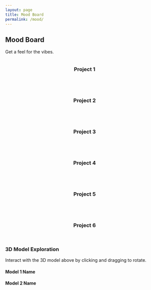 ```yaml
---
layout: page
title: Mood Board
permalink: /mood/
---
```


## Mood Board

Get a feel for the vibes.

<div class="row">
  <div class="col-4 col-12-mobile">
    <article class="item">
      <a href="#" class="image fit"><img src="{{ site.baseurl }}/images/images.jpeg" alt="" /></a>
      <header><h3>Project 1</h3></header>
    </article>
    <article class="item">
      <a href="#" class="image fit"><img src="{{ site.baseurl }}/images/pic03.jpg" alt="" /></a>
      <header><h3>Project 2</h3></header>
    </article>
  </div>
  <div class="col-4 col-12-mobile">
    <article class="item">
      <a href="#" class="image fit"><img src="{{ site.baseurl }}/images/pic04.jpg" alt="" /></a>
      <header><h3>Project 3</h3></header>
    </article>
    <article class="item">
      <a href="#" class="image fit"><img src="{{ site.baseurl }}/images/pic05.jpg" alt="" /></a>
      <header><h3>Project 4</h3></header>
    </article>
  </div>
  <div class="col-4 col-12-mobile">
    <article class="item">
      <a href="#" class="image fit"><img src="{{ site.baseurl }}/images/pic06.jpg" alt="" /></a>
      <header><h3>Project 5</h3></header>
    </article>
    <article class="item">
      <a href="#" class="image fit"><img src="{{ site.baseurl }}/images/pic07.jpg" alt="" /></a>
      <header><h3>Project 6</h3></header>
    </article>
  </div>
  
  <!-- Add STL model viewer -->
  <div class="col-12">
    <h3>3D Model Exploration</h3>
    <div class="stl-viewer-container">
      <script src="https://embed.github.com/view/3d/{{ site.github.owner_name }}/{{ site.github.repository_name }}/main/models/models/manta.stl?height=400&width=100%"></script>
    </div>
    <p>Interact with the 3D model above by clicking and dragging to rotate.</p>
  </div>
</div>

<!-- Add more models in a grid if you want -->
<div class="row">
  <div class="col-6 col-12-mobile">
    <div class="stl-viewer-container">
      <script src="https://embed.github.com/view/3d/{{ site.github.owner_name }}/{{ site.github.repository_name }}/main/models/model1.stl?height=300&width=100%"></script>
    </div>
    <h4>Model 1 Name</h4>
  </div>
  
  <div class="col-6 col-12-mobile">
    <div class="stl-viewer-container">
      <script src="https://embed.github.com/view/3d/{{ site.github.owner_name }}/{{ site.github.repository_name }}/main/models/model2.stl?height=300&width=100%"></script>
    </div>
    <h4>Model 2 Name</h4>
  </div>
</div>
